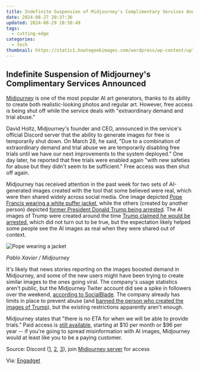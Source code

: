 ```yaml
---
title: Indefinite Suspension of Midjourney's Complimentary Services Announced
date: 2024-08-27 20:37:36
updated: 2024-08-29 10:50:49
tags:
  - cutting-edge
categories:
  - tech
thumbnail: https://static1.howtogeekimages.com/wordpress/wp-content/uploads/2023/03/Robot-painter.jpg
---
```


## Indefinite Suspension of Midjourney's Complimentary Services Announced

[Midjourney](https://howto.techidaily.com/google-play-services-wont-update-12-fixes-are-here-on-motorola-moto-g73-5g-drfone-by-drfone-fix-android-problems-fix-android-problems/) is one of the most popular AI art generators, thanks to its ability to create both realistic-looking photos and regular art. However, free access is being shut off while the service deals with "extraordinary demand and trial abuse."

 David Holtz, Midjourney's founder and CEO, announced in the service's official Discord server that the ability to generate images for free is temporarily shut down. On March 28, he said, "Due to a combination of extraordinary demand and trial abuse we are temporarily disabling free trials until we have our next improvements to the system deployed." One day later, he reported that free trials were enabled again "with new safeties for abuse but they didn't seem to be sufficient." Free access was then shut off again.

 Midjourney has received attention in the past week for two sets of AI-generated images created with the tool that some believed were real, which were then shared widely across social media. One image depicted [Pope Francis wearing a white puffer jacket](https://www.buzzfeednews.com/article/chrisstokelwalker/pope-puffy-jacket-ai-midjourney-image-creator-interview), while the others (created by another person) depicted [former President Donald Trump being arrested](https://twitter.com/EliotHiggins/status/1637927681734987777). The AI images of Trump were created around the time [Trump claimed he would be arrested](https://www.axios.com/2023/03/18/donald-trump-indictment-protests-new-york), which did not turn out to be true, but the expectation likely helped some people see the AI images as real when they were shared out of context.

![Pope wearing a jacket](https://static1.howtogeekimages.com/wordpress/wp-content/uploads/2023/03/sub-buzz-520-1679939494.jpeg) 

_Pablo Xavier / Midjourney_

 It's likely that news stories reporting on the images boosted demand in Midjourney, and some of the new users might have been trying to create similar images to the ones going viral. The company's usage statistics aren't public, but the Midjourney Twiter account did see a spike in followers over the weekend, [according to SocialBlade](https://socialblade.com/twitter/user/midjourney). The company already has limits in place to prevent abuse (and [banned the person who created the images of Trump](https://www.buzzfeednews.com/article/chrisstokelwalker/midjourney-ai-donald-trump-arrest-images-ban)), but the existing restrictions apparently aren't enough.

 Midjourney states that "there is no ETA for when we will be able to provide trials." Paid access is [still available](https://docs.midjourney.com/docs/plans), starting at $10 per month or $96 per year -- if you're going to spread misinformation with AI images, Midjourney would at least like you to be a paying customer.

 Source: Discord ([1](https://discord.com/channels/662267976984297473/942231458918064148/1090207233113075732), [2](https://discord.com/channels/662267976984297473/942231458918064148/1090529417043918959), [3](https://discord.com/channels/662267976984297473/989981349777637446/1090532947939053658)), join [Midjourney server](https://discord.gg/midjourney) for access

 Via: [Engadget](https://www.engadget.com/midjourney-ends-free-trials-of-its-ai-image-generator-due-to-extraordinary-abuse-153853905.html)

<ins class="adsbygoogle"
     style="display:block"
     data-ad-format="autorelaxed"
     data-ad-client="ca-pub-7571918770474297"
     data-ad-slot="1223367746"></ins>



<ins class="adsbygoogle"
     style="display:block"
     data-ad-client="ca-pub-7571918770474297"
     data-ad-slot="8358498916"
     data-ad-format="auto"
     data-full-width-responsive="true"></ins>
